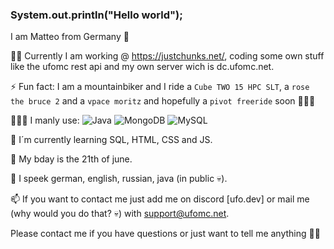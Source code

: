 ### System.out.println("Hello world");

I am Matteo from Germany 🍺


✍🏻 Currently I am working @ https://justchunks.net/, coding some own stuff like the ufomc rest api and my own server wich is dc.ufomc.net.

⚡ Fun fact: I am a mountainbiker and I ride a `Cube TWO 15 HPC SLT`, a `rose the bruce 2` and a `vpace moritz` and hopefully a `pivot freeride` soon 🚵🏻‍♂️ 

👨🏻‍💻 I manly use: ![Java](https://img.shields.io/badge/java-%23ED8B00.svg) ![MongoDB](https://img.shields.io/badge/-055000?style=flat&logo=MongoDB&logoColor=green) ![MySQL](https://img.shields.io/badge/-FEFFFE?style=flat&logo=MySQL)

🧐 I´m currently learning SQL, HTML, CSS and JS.

🎂 My bday is the 21th of june.

💬 I speek german, english, russian, java (in public 💀).

📫 If you want to contact me just add me on discord [ufo.dev] or mail me (why would you do that? 💀) with support@ufomc.net.


Please contact me if you have questions or just want to tell me anything 👋🏻
